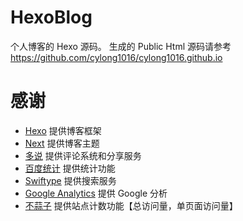 # HexoBlog

个人博客的 Hexo 源码。
生成的 Public Html 源码请参考 <https://github.com/cylong1016/cylong1016.github.io>

# 感谢

*   [Hexo][] 提供博客框架
*   [Next][] 提供博客主题
*   [多说][] 提供评论系统和分享服务
*   [百度统计][] 提供统计功能
*   [Swiftype][] 提供搜索服务
*   [Google Analytics][] 提供 Google 分析
*   [不蒜子][] 提供站点计数功能【总访问量，单页面访问量】

[Hexo]: https://hexo.io/zh-cn/ "Hexo"
[Next]: http://theme-next.iissnan.com/ "Next"
[多说]: http://duoshuo.com/ "多说"
[百度统计]: http://tongji.baidu.com/ "百度统计"
[Swiftype]: https://swiftype.com/ "Swiftype"
[Google Analytics]: https://www.google.com/intl/zh-CN/analytics/ "Google Analytics"
[不蒜子]: http://ibruce.info/2015/04/04/busuanzi/ "不蒜子"
